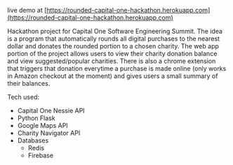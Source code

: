 live demo at [https://rounded-capital-one-hackathon.herokuapp.com](https://rounded-capital-one-hackathon.herokuapp.com)

Hackathon project for Capital One Software Engineering Summit. The idea is a program that automatically rounds all digital purchases to the nearest dollar and donates the rounded portion to a chosen charity. The web app portion of the project allows users to view their charity donation balance and view suggested/popular charities. There is also a chrome extension that triggers that donation everytime a purchase is made online (only works in Amazon checkout at the moment) and gives users a small summary of their balances.

Tech used:
- Capital One Nessie API
- Python Flask
- Google Maps API
- Charity Navigator API
- Databases
  - Redis
  - Firebase
